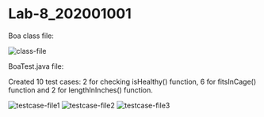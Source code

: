 # Lab-8_202001001

Boa class file: 

![class-file](https://user-images.githubusercontent.com/123498746/233034210-b456f973-e55e-44ab-ba94-4f02d7e859e3.png)

BoaTest.java file:

Created 10 test cases: 2 for checking isHealthy() function, 6 for fitsInCage() function and 2 for lengthInInches() function.

![testcase-file1](https://user-images.githubusercontent.com/123498746/233034269-44bc05d3-e667-4323-923a-1052a753a2f9.png)
![testcase-file2](https://user-images.githubusercontent.com/123498746/233034317-9928381c-42e4-431e-8857-112d0b86aaf7.png)
![testcase-file3](https://user-images.githubusercontent.com/123498746/233034351-d017bd7f-5017-40d1-9be3-6b6532293daf.png)
